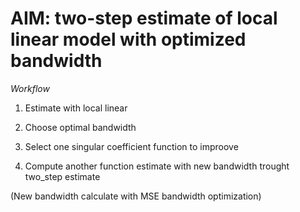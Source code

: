 # AIM: two-step estimate of local linear model with optimized bandwidth

*Workflow*

1) Estimate with local linear

2) Choose optimal bandwidth

3) Select one singular coefficient function to improove

4) Compute another function estimate with new bandwidth trought two_step estimate

(New bandwidth calculate with MSE bandwidth optimization)
